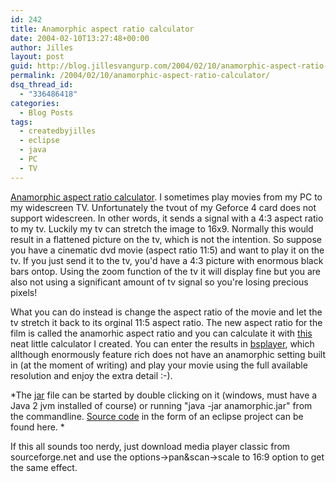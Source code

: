 ```yaml
---
id: 242
title: Anamorphic aspect ratio calculator
date: 2004-02-10T13:27:48+00:00
author: Jilles
layout: post
guid: http://blog.jillesvangurp.com/2004/02/10/anamorphic-aspect-ratio-calculator/
permalink: /2004/02/10/anamorphic-aspect-ratio-calculator/
dsq_thread_id:
  - "336486418"
categories:
  - Blog Posts
tags:
  - createdbyjilles
  - eclipse
  - java
  - PC
  - TV
---
```

[Anamorphic aspect ratio calculator](https://www.jillesvangurp.com/nerdstuff/anamorphicratiocalculator/anamorphic.jar). I sometimes play movies from my PC to my widescreen TV. Unfortunately the tvout of my Geforce 4 card does not support widescreen. In other words, it sends a signal with a 4:3 aspect
ratio to my tv. Luckily my tv can stretch the image to 16x9. Normally this would result in a flattened picture on the tv, which is not the intention. So suppose you have a cinematic dvd movie (aspect ratio 11:5) and want to play it on the tv. If you just send it to the tv, you'd have a 4:3 picture with enormous black bars ontop. Using the zoom function of the tv it will display fine but you are also not using a significant amount of tv signal so you're losing precious pixels!

What you can do instead is change the aspect ratio of the movie and let the tv stretch it back to its orginal 11:5 aspect ratio. The new aspect ratio for the film is called the anamorhic aspect ratio and you can
calculate it with [this](https://www.jillesvangurp.com/nerdstuff/anamorphicratiocalculator/anamorphic.jar) neat little calculator I created. You can enter the results in [bsplayer](http://www.bsplayer.org/),
which allthough enormously feature rich does not have an anamorphic setting built in (at the moment of writing) and play your movie using the full available resolution and enjoy the extra detail :-).

*The [jar](https://www.jillesvangurp.com/nerdstuff/anamorphicratiocalculator/anamorphic.jar) file can be started by double clicking on it (windows, must have a Java 2 jvm installed of course) or running "java -jar anamorphic.jar" from the commandline. [Source code](https://www.jillesvangurp.com/nerdstuff/anamorphicratiocalculator/aspectratioconverter.zip) in the form of an eclipse project can be found here. *

If this all sounds too nerdy, just download media player classic from sourceforge.net and use the options-&gt;pan&amp;scan-&gt;scale to 16:9 option to get the same effect.